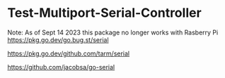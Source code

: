 # Test-Multiport-Serial-Controller

Note: As of Sept 14 2023 this package no longer works with Rasberry Pi 
https://pkg.go.dev/go.bug.st/serial

https://pkg.go.dev/github.com/tarm/serial

https://github.com/jacobsa/go-serial
